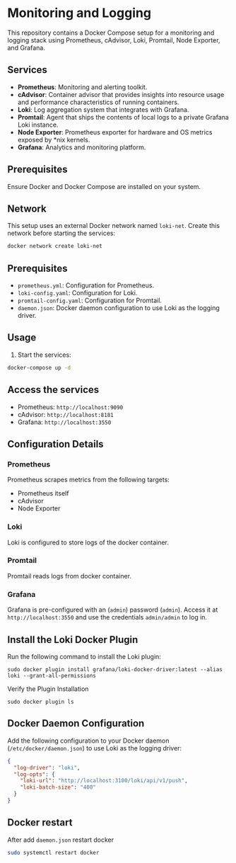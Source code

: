 # Monitoring and Logging 

This repository contains a Docker Compose setup for a monitoring and logging stack using Prometheus, cAdvisor, Loki, Promtail, Node Exporter, and Grafana.

## Services

- **Prometheus**: Monitoring and alerting toolkit.
- **cAdvisor**: Container advisor that provides insights into resource usage and performance characteristics of running containers.
- **Loki**: Log aggregation system that integrates with Grafana.
- **Promtail**: Agent that ships the contents of local logs to a private Grafana Loki instance.
- **Node Exporter**: Prometheus exporter for hardware and OS metrics exposed by *nix kernels.
- **Grafana**: Analytics and monitoring platform.

## Prerequisites

Ensure Docker and Docker Compose are installed on your system.

## Network

This setup uses an external Docker network named `loki-net`. Create this network before starting the services:

 ```bash
 docker network create loki-net
```

## Prerequisites
- `prometheus.yml`: Configuration for Prometheus.
- `loki-config.yaml`: Configuration for Loki.
- `promtail-config.yaml`: Configuration for Promtail.
- `daemon.json`: Docker daemon configuration to use Loki as the logging driver.

## Usage
1. Start the services:
```bash
docker-compose up -d
```

## Access the services
- Prometheus: `http://localhost:9090`
- cAdvisor: `http://localhost:8181`
- Grafana: `http://localhost:3550`

## Configuration Details
### Prometheus
Prometheus scrapes metrics from the following targets:
- Prometheus itself
- cAdvisor
- Node Exporter

### Loki
Loki is configured to store logs of the docker container.

### Promtail
Promtail reads logs from docker container.

### Grafana
Grafana is pre-configured with an (`admin`) password (`admin`). Access it at `http://localhost:3550` and use the credentials `admin/admin` to log in.
## Install the Loki Docker Plugin
Run the following command to install the Loki plugin:

```
sudo docker plugin install grafana/loki-docker-driver:latest --alias loki --grant-all-permissions
```

Verify the Plugin Installation
```
sudo docker plugin ls
```

## Docker Daemon Configuration
Add the following configuration to your Docker daemon (`/etc/docker/daemon.json`) to use Loki as the logging driver:

```json
{
  "log-driver": "loki",
  "log-opts": {
    "loki-url": "http://localhost:3100/loki/api/v1/push",
    "loki-batch-size": "400"
  }
}
```
## Docker restart
After add `daemon.json` restart docker 
```bash
sudo systemctl restart docker
```









